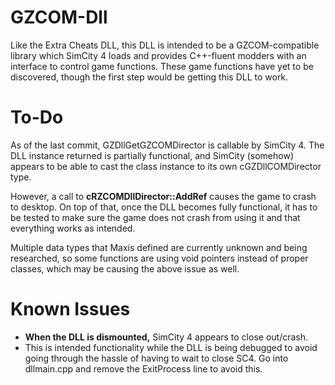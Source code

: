 # GZCOM-Dll
Like the Extra Cheats DLL, this DLL is intended to be a GZCOM-compatible library which SimCity 4 loads and provides C++-fluent modders with an interface to control game functions. These game functions have yet to be discovered, though the first step would be getting this DLL to work.


# To-Do
As of the last commit, GZDllGetGZCOMDirector is callable by SimCity 4. The DLL instance returned is partially functional, and SimCity (somehow) appears to be able to cast the class instance to its own cGZDllCOMDirector type.

However, a call to **cRZCOMDllDirector::AddRef** causes the game to crash to desktop. On top of that, once the DLL becomes fully functional, it has to be tested to make sure the game does not crash from using it and that everything works as intended.

Multiple data types that Maxis defined are currently unknown and being researched, so some functions are using void pointers instead of proper classes, which may be causing the above issue as well.


Known Issues
=========
 * **When the DLL is dismounted,** SimCity 4 appears to close out/crash.
  * This is intended functionality while the DLL is being debugged to avoid going through the hassle of having to wait to close SC4. Go into dllmain.cpp and remove the ExitProcess line to avoid this.